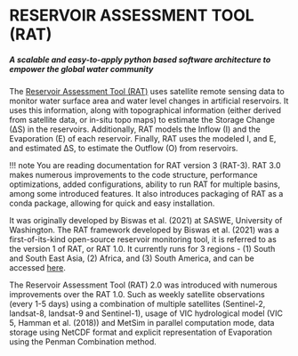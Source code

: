 # RESERVOIR ASSESSMENT TOOL (RAT)

<h5>A scalable and easy-to-apply python based software architecture to empower the global water community</h5>

The [Reservoir Assessment Tool (RAT)](https://depts.washington.edu/saswe/rat) uses satellite remote sensing data to monitor water surface area and water level changes in artificial reservoirs. It uses this information, along with topographical information (either derived from satellite data, or in-situ topo maps) to estimate the Storage Change (∆S) in the reservoirs. Additionally, RAT models the Inflow (I) and the Evaporation (E) of each reservoir. Finally, RAT uses the modeled I, and E, and estimated ∆S, to estimate the Outflow (O) from reservoirs.

!!! note
    You are reading documentation for RAT version 3 (RAT-3). RAT 3.0 makes numerous improvements to the code structure, performance optimizations, added configurations, ability to run RAT for multiple basins, among some introduced features. It also introduces packaging of RAT as a conda package, allowing for quick and easy installation.

It was originally developed by Biswas et al. (2021) at SASWE, University of Washington. The RAT framework developed by Biswas et al. (2021) was a first-of-its-kind open-source reservoir monitoring tool, it is referred to as the version 1 of RAT, or RAT 1.0. It currently runs for 3 regions - (1) South and South East Asia, (2) Africa, and (3) South America, and can be accessed [here](http://depts.washington.edu/saswe/rat_beta).

The Reservoir Assessment Tool (RAT) 2.0 was introduced with numerous improvements over the RAT 1.0. Such as weekly satellite observations (every 1-5 days) using a combination of multiple satellites (Sentinel-2, landsat-8, landsat-9 and Sentinel-1), usage of VIC hydrological model (VIC 5, Hamman et al. (2018)) and MetSim in parallel computation mode, data storage using NetCDF format and explicit representation of Evaporation using the Penman Combination method.



